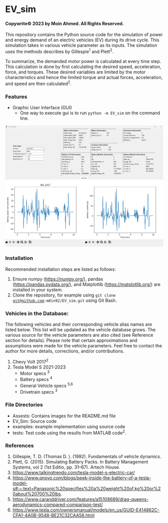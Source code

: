 # EV_sim

#### Copywrite©️ 2023 by Moin Ahmed. All Rights Reserved.

<p>
This repository contains the Python source code for the simulation of power and energy demand of an electric vehicles 
(EV) during its drive cycle. This simulation takes in various vehicle parameter as its inputs. The simulation uses the
methods describes by Gillespie<sup>1</sup> and Plett<sup>2</sup>.

To summarize, the demanded motor power is calculated at every time step. This calculation is done by first calculating
the desired speed, acceleration, force, and torques. These desired variables are limited by the motor characteristics
and hence the limited torque and actual forces, acceleration, and speed are then calculated<sup>2</sup>.
</p>

### Features
- Graphic User Interface (GUI)
  - One way to execute gui is to run <code>python -m EV_sim</code> on the command line.
  
![image](Assests/gui.png)

### Installation
Recommended installation steps are listed as follows:
1. Ensure numpy (https://numpy.org/), pandas (https://pandas.pydata.org/), and Matplotlib (https://matplotlib.org/) are installed in your system.
2. Clone the repository, for example using <code>git clone git@github.com:m0in92/EV_sim.git</code> using Git Bash.

### Vehicles in the Database:
The following vehicles and their corresponding vehicle alias names are listed below. This list will be updated as the 
vehicle database grows. The various source for the vehicle parameters are also cited (see Reference section for details).
Please note that certain approximations and assumptions were made for the vehicle parameters. Feel free to contact the
author for more details, corrections, and/or contributions.

1. Chevy Volt 2017<sup>2</sup>
2. Tesla Model S 2021-2023
   - Motor specs <sup>3</sup>
   - Battery specs <sup>4</sup>
   - General Vehicle specs <sup>5,6</sup>
   - Drivetrain specs <sup>3</sup>

### File Directories
- Assests: Contains images for the README.md file
- EV_Sim: Source code
- examples: example implementation using source code
- tests: Test code using the results from MATLAB code<sup>2</sup>.

### References
1. Gillespie, T. D. (Thomas D. ). (1992). Fundamentals of vehicle dynamics.
2. Plett, G. (2015). Simulating Battery Packs. In Battery Management Systems, vol 2 (1st Editio, pp. 31–67). Artech House.
3. https://www.talkingtrendo.com/tesla-model-s-electric-car/
4. https://www.qnovo.com/blogs/peek-inside-the-battery-of-a-tesla-model-s#:~:text=Panasonic%20specifies%20a%20weight%20of,kg%20or%20about%20700%20lbs.
5. https://www.caranddriver.com/features/a15108689/drag-queens-aerodynamics-compared-comparison-test/
6. https://www.tesla.com/ownersmanual/models/en_us/GUID-E414862C-CFA1-4A0B-9548-BE21C32CAA58.html
